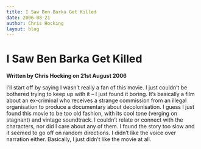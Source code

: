 ```yaml
---
title: I Saw Ben Barka Get Killed
date: 2006-08-21
author: Chris Hocking
layout: blog
---
```

# I Saw Ben Barka Get Killed

**Written by Chris Hocking on 21st August 2006**

I’ll start off by saying I wasn’t really a fan of this movie. I just couldn’t be bothered trying to keep up with it – I just found it boring. It’s basically a film about an ex-criminal who receives a strange commission from an illegal organisation to produce a documentary about decolonisation. I guess I just found this movie to be too old fashion, with its cool tone (verging on stagnant) and vintage soundtrack. I couldn’t relate or connect with the characters, nor did I care about any of them. I found the story too slow and it seemed to go off on random directions. I didn’t like the voice over narration either. Basically, I just didn’t like the movie at all.